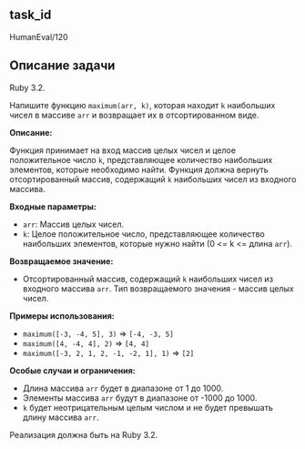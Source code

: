 ## task_id
HumanEval/120

## Описание задачи
Ruby 3.2.

Напишите функцию `maximum(arr, k)`, которая находит `k` наибольших чисел в массиве `arr` и возвращает их в отсортированном виде.

**Описание:**

Функция принимает на вход массив целых чисел и целое положительное число `k`, представляющее количество наибольших элементов, которые необходимо найти.  Функция должна вернуть отсортированный массив, содержащий `k` наибольших чисел из входного массива.

**Входные параметры:**

* `arr`: Массив целых чисел.
* `k`: Целое положительное число, представляющее количество наибольших элементов, которые нужно найти (0 <= k <= длина `arr`).

**Возвращаемое значение:**

* Отсортированный массив, содержащий `k` наибольших чисел из входного массива `arr`.  Тип возвращаемого значения - массив целых чисел.

**Примеры использования:**

* `maximum([-3, -4, 5], 3)`  => `[-4, -3, 5]`
* `maximum([4, -4, 4], 2)`  => `[4, 4]`
* `maximum([-3, 2, 1, 2, -1, -2, 1], 1)` => `[2]`


**Особые случаи и ограничения:**

* Длина массива `arr` будет в диапазоне от 1 до 1000.
* Элементы массива `arr` будут в диапазоне от -1000 до 1000.
* `k` будет неотрицательным целым числом и не будет превышать длину массива `arr`.


Реализация должна быть на Ruby 3.2.

